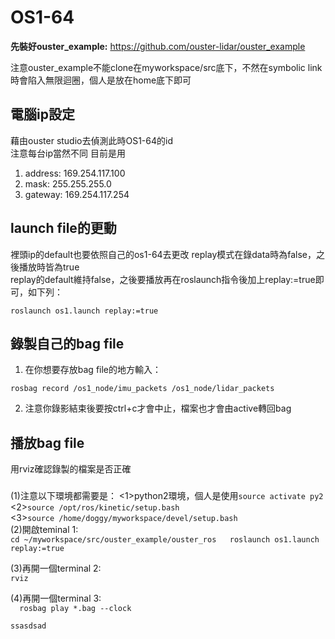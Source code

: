 # OS1-64

**先裝好ouster_example:**   https://github.com/ouster-lidar/ouster_example

注意ouster_example不能clone在myworkspace/src底下，不然在symbolic link時會陷入無限迴圈，個人是放在home底下即可

電腦ip設定
----------

藉由ouster studio去偵測此時OS1-64的id  
注意每台ip當然不同
目前是用
1. address: 169.254.117.100
2. mask: 255.255.255.0
3. gateway: 169.254.117.254
  
  
launch file的更動
----------

裡頭ip的default也要依照自己的os1-64去更改
replay模式在錄data時為false，之後播放時皆為true  
replay的default維持false，之後要播放再在roslaunch指令後加上replay:=true即可，如下列：

`roslaunch os1.launch replay:=true`
   

錄製自己的bag file 
----------

1. 在你想要存放bag file的地方輸入：
  
  `rosbag record /os1_node/imu_packets /os1_node/lidar_packets`  
  
2. 注意你錄影結束後要按ctrl+c才會中止，檔案也才會由active轉回bag
  
播放bag file 
----------
  用rviz確認錄製的檔案是否正確 
  ###
  (1)注意以下環境都需要是：
    <1>python2環境，個人是使用`source activate py2`  
    <2>`source /opt/ros/kinetic/setup.bash`  
    <3>`source /home/doggy/myworkspace/devel/setup.bash`  
  (2)開啟teminal 1:  
    ```
    cd ~/myworkspace/src/ouster_example/ouster_ros  
    roslaunch os1.launch replay:=true  
    ```
    
  (3)再開一個terminal 2:  
    ```
    rviz
    ```
    
  (4)再開一個terminal 3:   
    ```  
    rosbag play *.bag --clock
    ```   


```
ssasdsad
```
